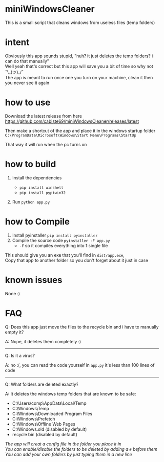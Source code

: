 # miniWindowsCleaner
This is a small script that cleans windows from useless files (temp folders)

# intent 
Obviously this app sounds stupid, "huh? it just deletes the temp folders? i can do that manually"  
Well yeah that's correct but this app will save you a bit of time so why not ¯\\\_(ツ)\_/¯  
The app is meant to run once one you turn on your machine, clean it then you never see it again

# how to use
Download the latest release from here https://github.com/cabiste69/miniWindowsCleaner/releases/latest

Then make a shortcut of the app and place it in the windows startup folder `C:\ProgramData\Microsoft\Windows\Start Menu\Programs\StartUp`

That way it will run when the pc turns on

# how to build

1. Install the dependencies 
   - `pip install winshell`
   - `pip install pypiwin32`

2. Run `python app.py`

# how to Compile

1. Install pyinstaller `pip install pyinstaller`
2. Compile the source code `pyinstaller -F app.py`
   - `-F` so it compiles everything into 1 single file

This should give you an exe that you'll find in `dist/app.exe`,  
Copy that app to another folder so you don't forget about it just in case

# known issues 
None :)

# FAQ
Q: Does this app just move the files to the recycle bin and i have to manually empty it?

A: Nope, it deletes them completely :)

---

Q: Is it a virus?

A: no :(, you can read the code yourself in `app.py` it's less than 100 lines of code

---

Q: What folders are deleted exactly?

A: It deletes the windows temp folders that are known to be safe:
   - C:\Users\comp\AppData\Local\Temp
   - C:\Windows\Temp
   - C:\Windows\Downloaded Program Files
   - C:\Windows\Prefetch
   - C:\Windows\Offline Web Pages
   - C:\Windows.old (disabled by default)
   - recycle bin (disabled by default)

  *The app will creat a config file in the folder you place it in*  
  *You can enable/disable the folders to be deleted by adding a `#` before them*  
  *You can add your own folders by just typing them in a new line*  